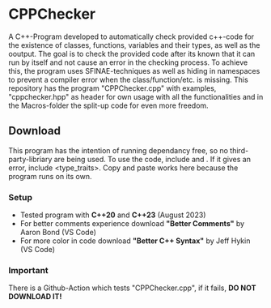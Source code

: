 # **CPPChecker**

A C++-Program developed to automatically check provided c++-code for the existence of classes, functions, variables and their types, as well as the ooutput. The goal is to check the provided code after its known that it can run by itself and not cause an error in the checking process. To achieve this, the program uses SFINAE-techniques as well as hiding in namespaces to prevent a compiler error when the class/function/etc. is missing.
This repository has the program "CPPChecker.cpp" with examples, "cppchecker.hpp" as header for own usage with all the functionalities and in the Macros-folder the split-up code for even more freedom.

## **Download**

This program has the intention of running dependancy free, so no third-party-libriary are being used. To use the code, include <iostream> and <sstream>. If it gives an error, include <type_traits>. Copy and paste works here because the program runs on its own.

### **Setup**

+ Tested program with **C++20** and **C++23** (August 2023)
+ For better comments experience download **"Better Comments"** by Aaron Bond (VS Code)
+ For more color in code download **"Better C++ Syntax"** by Jeff Hykin (VS Code)

### **Important**

There is a Github-Action which tests "CPPChecker.cpp", if it fails, **DO NOT DOWNLOAD IT!**




